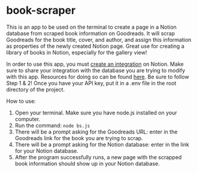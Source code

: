 # book-scraper
This is an app to be used on the terminal to create a page in a Notion database from scraped book information on Goodreads.
It will scrap Goodreads for the book title, cover, and author, and assign this information as properties of the newly created Notion page.
Great use for creating a library of books in Notion, especially for the gallery view!

In order to use this app, you must [create an integration](https://www.notion.so/my-integrations) on Notion.
Make sure to share your integration with the database you are trying to modify with this app. Resources for doing so can be found [here](https://developers.notion.com/docs/getting-started).
Be sure to follow Step 1 & 2!
Once you have your API key, put it in a .env file in the root directory of the project.

How to use:
1. Open your terminal. Make sure you have node.js installed on your computer.
2. Run the command: `node bs.js`
3. There will be a prompt asking for the Goodreads URL: enter in the Goodreads link for the book you are trying to scrap.
4. There will be a prompt asking for the Notion database: enter in the link for your Notion database.
5. After the program successfully runs, a new page with the scrapped book information should show up in your Notion database.
